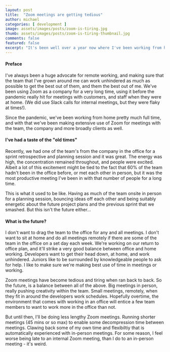 ```yaml
---
layout: post
title:  "Zoom meetings are getting tedious"
author: michael
categories: [ development ]
image: assets/images/posts/zoom-is-tiring.jpg
thumb: assets/images/posts/zoom-is-tiring-thumbnail.jpg
comments: false
featured: false
excerpt: "It's been well over a year now where I've been working from home full time, and I can finally say Zoom just isn't going to work longer term."
---
```


#### Preface

I've always been a huge advocate for remote working, and making sure that the team that I've grown around me can work unhindered as much as possible to get the best out of them, and them the best out of me. We've been using Zoom as a company for a very long time, using it before the pandemic really hit for meetings with customers, and staff when they were at home. (We did use Slack calls for internal meetings, but they were flaky at times!).

Since the pandemic, we've been working from home pretty much full time, and with that we've been making extensive use of Zoom for meetings with the team, the company and more broadly clients as well.


#### I've had a taste of the "old times"

Recently, we had one of the team's from the company in the office for a sprint retrospective and planning session and it was great. The energy was high, the concentration remained throughout, and people were excited. Albeit a lot of this excitement might be tied to the fact that 60% of the team hadn't been in the office before, or met each other in person, but it was the most productive meeting I've been in with that number of people for a long time. 

This is what it used to be like. Having as much of the team onsite in person for a planning session, bouncing ideas off each other and being suitably energetic about the future project plans and the previous sprint that we smashed. But this isn't the future either…

#### What is the future?

I don't want to drag the team to the office for any and all meetings. I don't want to sit at home and do all meetings remotely if there are some of the team in the office on a set day each week. We're working on our return to office plan, and it'll strike a very good balance between office and home working. Developers want to get their head down, at home, and work unhindered. Juniors like to be surrounded by knowledgeable people to ask for help. I like to make sure we're making best use of time in meetings or working. 

Zoom meetings have become tedious and tiring when ran back to back. So the future, is a balance between all of the above. Big meetings in person, really pushing creativity within the team. Small meetings, remotely, when they fit in around the developers work schedules. Hopefully overtime, the environment that comes with working in an office will entice a few team members to want to work more in the office than not. 

But until then, I'll be doing less lengthy Zoom meetings. Running shorter meetings (45 mins or so max) to enable some decompression time between meetings. Clawing back some of my own time and flexibiltiy that is automatically experienced with in-person meetings. For some reason, I feel worse being late to an internal Zoom meeting, than I do to an in-person meeting - it's weird. 